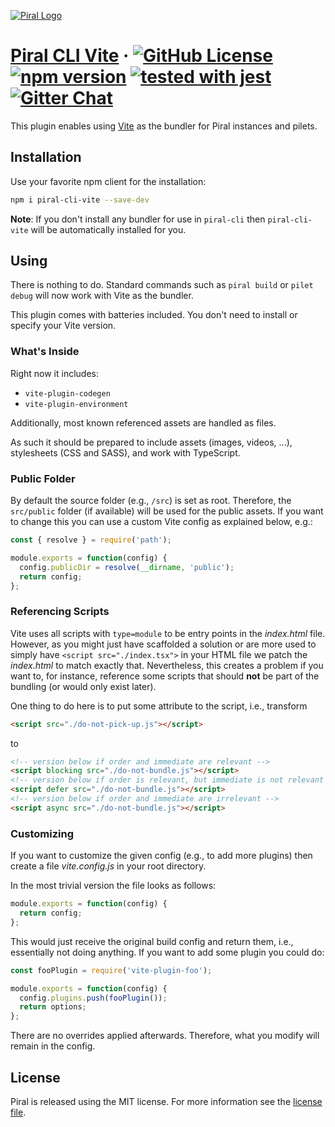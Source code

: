[![Piral Logo](https://github.com/smapiot/piral/raw/main/docs/assets/logo.png)](https://piral.io)

# [Piral CLI Vite](https://piral.io) &middot; [![GitHub License](https://img.shields.io/badge/license-MIT-blue.svg)](https://github.com/smapiot/piral-cli-vite/blob/main/LICENSE) [![npm version](https://img.shields.io/npm/v/piral-cli-vite.svg?style=flat)](https://www.npmjs.com/package/piral-cli-vite) [![tested with jest](https://img.shields.io/badge/tested_with-jest-99424f.svg)](https://jestjs.io) [![Gitter Chat](https://badges.gitter.im/gitterHQ/gitter.png)](https://gitter.im/piral-io/community)

This plugin enables using [Vite](https://vitejs.dev/) as the bundler for Piral instances and pilets.

## Installation

Use your favorite npm client for the installation:

```sh
npm i piral-cli-vite --save-dev
```

**Note**: If you don't install any bundler for use in `piral-cli` then `piral-cli-vite` will be automatically installed for you.

## Using

There is nothing to do. Standard commands such as `piral build` or `pilet debug` will now work with Vite as the bundler.

This plugin comes with batteries included. You don't need to install or specify your Vite version.

### What's Inside

Right now it includes:

- `vite-plugin-codegen`
- `vite-plugin-environment`

Additionally, most known referenced assets are handled as files.

As such it should be prepared to include assets (images, videos, ...), stylesheets (CSS and SASS), and work with TypeScript.

### Public Folder

By default the source folder (e.g., `/src`) is set as root. Therefore, the `src/public` folder (if available) will be used for the public assets. If you want to change this you can use a custom Vite config as explained below, e.g.:

```js
const { resolve } = require('path');

module.exports = function(config) {
  config.publicDir = resolve(__dirname, 'public');
  return config;
};
```

### Referencing Scripts

Vite uses all scripts with `type=module` to be entry points in the *index.html* file. However, as you might just have scaffolded a solution or are more used to simply have `<script src="./index.tsx">` in your HTML file we patch the *index.html* to match exactly that. Nevertheless, this creates a problem if you want to, for instance, reference some scripts that should **not** be part of the bundling (or would only exist later).

One thing to do here is to put some attribute to the script, i.e., transform

```html
<script src="./do-not-pick-up.js"></script>
```

to

```html
<!-- version below if order and immediate are relevant -->
<script blocking src="./do-not-bundle.js"></script>
<!-- version below if order is relevant, but immediate is not relevant -->
<script defer src="./do-not-bundle.js"></script>
<!-- version below if order and immediate are irrelevant -->
<script async src="./do-not-bundle.js"></script>
```

### Customizing

If you want to customize the given config (e.g., to add more plugins) then create a file *vite.config.js* in your root directory.

In the most trivial version the file looks as follows:

```js
module.exports = function(config) {
  return config;
};
```

This would just receive the original build config and return them, i.e., essentially not doing anything. If you want to add some plugin you could do:

```js
const fooPlugin = require('vite-plugin-foo');

module.exports = function(config) {
  config.plugins.push(fooPlugin());
  return options;
};
```

There are no overrides applied afterwards. Therefore, what you modify will remain in the config.

## License

Piral is released using the MIT license. For more information see the [license file](./LICENSE).
